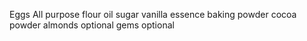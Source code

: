 Eggs
All purpose flour
oil
sugar
vanilla essence
baking powder
cocoa powder
almonds  optional
gems     optional
